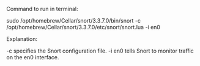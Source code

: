 Command to run in terminal:

sudo /opt/homebrew/Cellar/snort/3.3.7.0/bin/snort -c /opt/homebrew/Cellar/snort/3.3.7.0/etc/snort/snort.lua -i en0

Explanation:

-c specifies the Snort configuration file.
-i en0 tells Snort to monitor traffic on the en0 interface.

